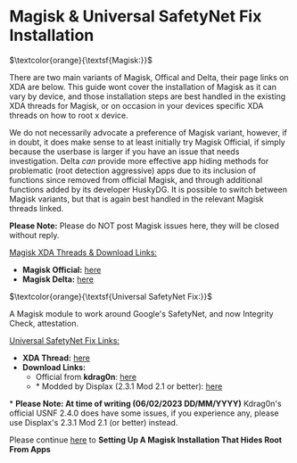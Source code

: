 # Magisk & Universal SafetyNet Fix Installation

$\textcolor{orange}{\textsf{Magisk:}}$ 

There are two main variants of Magisk, Offical and Delta, their page links on XDA are below. This guide wont cover the installation of Magisk as it can vary by device, and those installation steps are best handled in the existing XDA threads for Magisk, or on occasion in your devices specific XDA threads on how to root x device. 

We do not necessarily advocate a preference of Magisk variant, however, if in doubt, it does make sense to at least initially try Magisk Official, if simply because the userbase is larger if you have an issue that needs investigation. Delta *can* provide more effective app hiding methods for problematic (root detection aggressive) apps due to its inclusion of functions since removed from official Magisk, and through additional functions added by its developer HuskyDG. It is possible to switch between Magisk variants, but that is again best handled in the relevant Magisk threads linked.

**Please Note:** Please do NOT post Magisk issues here, they will be closed without reply.

<ins>Magisk XDA Threads & Download Links:</ins>
- **Magisk Official:** [here](https://forum.xda-developers.com/t/discussion-magisk-the-age-of-zygisk.4393877/)
- **Magisk Delta:** [here](https://forum.xda-developers.com/t/discussion-magisk-delta-another-unofficial-third-party-magisk-fork.4460555/)

$\textcolor{orange}{\textsf{Universal SafetyNet Fix:}}$

A Magisk module to work around Google's SafetyNet, and now Integrity Check, attestation.

<ins>Universal SafetyNet Fix Links:</ins>

- **XDA Thread:** [here](https://forum.xda-developers.com/t/magisk-module-universal-safetynet-fix-2-3-1.4217823/)
- **Download Links:**   
  - Official from **kdrag0n**: [here](https://github.com/kdrag0n/safetynet-fix/releases) 
  - \* Modded by Displax (2.3.1 Mod 2.1 or better): [here](https://github.com/Displax/safetynet-fix/releases)

\* **Please Note: At time of writing (06/02/2023 DD/MM/YYYY)** Kdrag0n's official USNF 2.4.0 does have some issues, if you experience any, please use Displax's 2.3.1 Mod 2.1 (or better) instead.

Please continue [here](Magisk-Hide.md) to **Setting Up A Magisk Installation That Hides Root From Apps**






